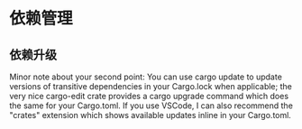 # 依赖管理


## 依赖升级

Minor note about your second point: You can use cargo update to update versions of transitive dependencies in your Cargo.lock when applicable; the very nice cargo-edit crate provides a cargo upgrade command which does the same for your Cargo.toml. If you use VSCode, I can also recommend the "crates" extension which shows available updates inline in your Cargo.toml.